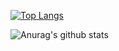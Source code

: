 
[![Top Langs](https://github-readme-stats.vercel.app/api/top-langs/?username=xiaoxigua-1&langs_count=8)](https://github.com/anuraghazra/github-readme-stats)

![Anurag's github stats](https://github-readme-stats.vercel.app/api?username=xiaoxigua-1&show_icons=true&theme=radical)

